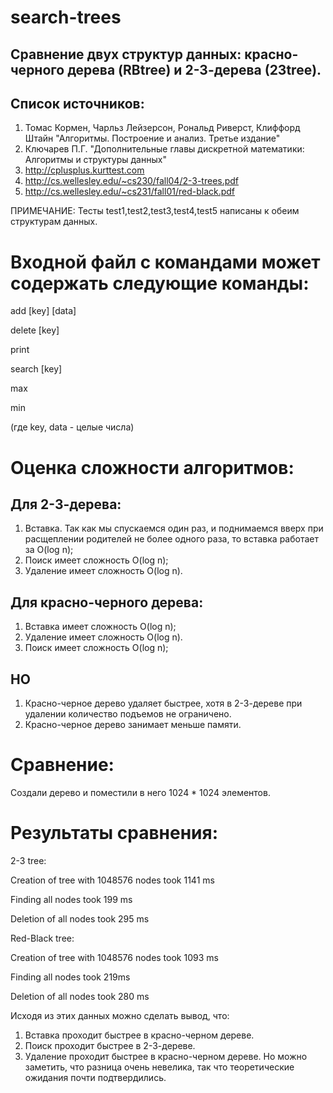 # search-trees

## Сравнение двух структур данных: красно-черного дерева (RBtree) и 2-3-дерева (23tree).

## Список источников:
1. Томас Кормен, Чарльз Лейзерсон, Рональд Риверст, Клиффорд Штайн "Алгоритмы. Построение и анализ. Третье издание"
2. Ключарев П.Г. "Дополнительные главы дискретной математики: Алгоритмы и структуры данных"
3. http://cplusplus.kurttest.com
4. http://cs.wellesley.edu/~cs230/fall04/2-3-trees.pdf
5. http://cs.wellesley.edu/~cs231/fall01/red-black.pdf



ПРИМЕЧАНИЕ: Тесты test1,test2,test3,test4,test5 написаны к обеим структурам данных.

# Входной файл с командами может содержать следующие команды:

add [key] [data]

delete [key]

print

search [key]

max

min

(где key, data - целые числа)


# Оценка сложности алгоритмов:
## Для 2-3-дерева:
1.	Вставка.
    Так как мы спускаемся один раз, и поднимаемся вверх при расщеплении родителей не более одного раза, то вставка работает за O(log n);
2.	Поиск имеет сложность O(log n);
3.	Удаление имеет сложность O(log n).

## Для красно-черного дерева:
1.	Вставка имеет сложность O(log n);
2.	Удаление имеет сложность O(log n).
3.	Поиск имеет сложность O(log n);

## НО

1.	Красно-черное дерево удаляет быстрее, хотя в 2-3-дереве при удалении количество подъемов не ограничено.
2.	Красно-черное дерево занимает меньше памяти.

# Сравнение:

Создали дерево и поместили в него 1024 * 1024 элементов. 

# Результаты сравнения:

2-3 tree:

Creation of tree with 1048576 nodes took 1141 ms

Finding all nodes took 199 ms

Deletion of all nodes took 295 ms

Red-Black tree:

Creation of tree with 1048576 nodes took 1093 ms

Finding all nodes took 219ms

Deletion of all nodes took 280 ms


Исходя из этих данных можно сделать вывод, что: 
1. Вставка проходит быстрее в красно-черном дереве.
2. Поиск проходит быстрее в 2-3-дереве.
3. Удаление проходит быстрее в красно-черном дереве.
Но можно заметить, что разница очень невелика, так что теоретические ожидания почти подтвердились.
